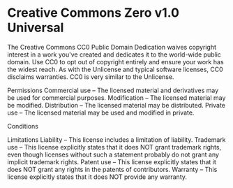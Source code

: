 Creative Commons Zero v1.0 Universal
====================================

The Creative Commons CC0
Public Domain Dedication
waives copyright interest in a
work you've created and
dedicates it to the world-wide
public domain. Use CC0 to opt
out of copyright entirely and
ensure your work has the
widest reach. As with the
Unlicense and typical software
licenses, CC0 disclaims
warranties. CC0 is very
similar to the Unlicense.

Permissions
Commercial use – The licensed
    material and derivatives
    may be used for commercial
    purposes.
Modification – The licensed
    material may be modified.
Distribution – The licensed
    material may be
    distributed.
Private use – The licensed
    material may be used and
    modified in private.

Conditions

Limitations
Liability – This license
    includes a limitation of
    liability.
Trademark use – This license
    explicitly states that it
    does NOT grant trademark
    rights, even though
    licenses without such a
    statement probably do not
    grant any implicit
    trademark rights.
Patent use – This license
    explicitly states that it
    does NOT grant any rights
    in the patents of
    contributors.
Warranty – This license
    explicitly states that it
    does NOT provide any
    warranty.
